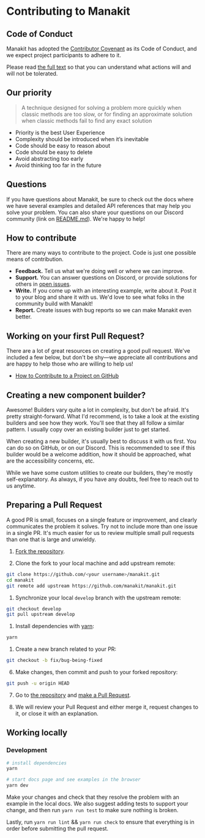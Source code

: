 # Contributing to Manakit

## Code of Conduct

Manakit has adopted the [Contributor Covenant](https://www.contributor-covenant.org/) as its Code of
Conduct, and we expect project participants to adhere to it.

Please read [the full text](/CODE_OF_CONDUCT.md) so that you can understand what actions will and
will not be tolerated.

## Our priority

> A technique designed for solving a problem more quickly when classic methods are too slow, or for
> finding an approximate solution when classic methods fail to find any exact solution

- Priority is the best User Experience
- Complexity should be introduced when it’s inevitable
- Code should be easy to reason about
- Code should be easy to delete
- Avoid abstracting too early
- Avoid thinking too far in the future

## Questions

If you have questions about Manakit, be sure to check out the docs where we have several examples
and detailed API references that may help you solve your problem. You can also share your questions
on our Discord community (link on [README.md](/README.md)). We're happy to help!

## How to contribute

There are many ways to contribute to the project. Code is just one possible means of contribution.

- **Feedback.** Tell us what we're doing well or where we can improve.
- **Support.** You can answer questions on Discord, or provide solutions for others in
  [open issues](https://github.com/minedelve/manakit/issues).
- **Write.** If you come up with an interesting example, write about it. Post it to your blog and
  share it with us. We'd love to see what folks in the community build with Manakit!
- **Report.** Create issues with bug reports so we can make Manakit even better.

## Working on your first Pull Request?

There are a lot of great resources on creating a good pull request. We've included a few below, but
don't be shy—we appreciate all contributions and are happy to help those who are willing to help us!

- [How to Contribute to a Project on GitHub](https://egghead.io/courses/how-to-contribute-to-an-open-source-project-on-github)

## Creating a new component builder?

Awesome! Builders vary quite a lot in complexity, but don't be afraid. It's pretty straight-forward.
What I'd recommend, is to take a look at the existing builders and see how they work. You'll see
that they all follow a similar pattern. I usually copy over an existing builder just to get started.

When creating a new builder, it's usually best to discuss it with us first. You can do so on GitHub,
or on our Discord. This is recommended to see if this builder would be a welcome addition, how it
should be approached, what are the accessibility concerns, etc.

While we have some custom utilities to create our builders, they're mostly self-explanatory. As
always, if you have any doubts, feel free to reach out to us anytime.

## Preparing a Pull Request

A good PR is small, focuses on a single feature or improvement, and clearly communicates the problem
it solves. Try not to include more than one issue in a single PR. It's much easier for us to review
multiple small pull requests than one that is large and unwieldy.

1. [Fork the repository](https://docs.github.com/en/free-pro-team@latest/github/getting-started-with-github/fork-a-repo).

2. Clone the fork to your local machine and add upstream remote:

```sh
git clone https://github.com/<your username>/manakit.git
cd manakit
git remote add upstream https://github.com/manakit/manakit.git
```

1. Synchronize your local `develop` branch with the upstream remote:

```sh
git checkout develop
git pull upstream develop
```

1. Install dependencies with [yarn](https://yarnpkg.com/):

```sh
yarn
```

1. Create a new branch related to your PR:

```sh
git checkout -b fix/bug-being-fixed
```

6. Make changes, then commit and push to your forked repository:

```sh
git push -u origin HEAD
```

7. Go to [the repository](https://github.com/minedelve/manakit) and
   [make a Pull Request](https://docs.github.com/en/free-pro-team@latest/github/collaborating-with-issues-and-pull-requests/creating-a-pull-request).

8. We will review your Pull Request and either merge it, request changes to it, or close it with an
   explanation.

## Working locally

### Development

```bash
# install dependencies
yarn

# start docs page and see examples in the browser
yarn dev
```

Make your changes and check that they resolve the problem with an example in the local docs. We also
suggest adding tests to support your change, and then run `yarn run test` to make sure nothing is
broken.

Lastly, run `yarn run lint` && `yarn run check` to ensure that everything is in order before
submitting the pull request.

